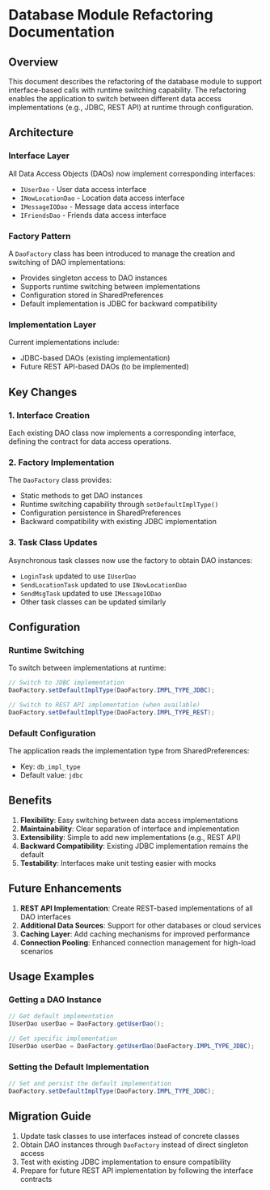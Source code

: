 # Database Module Refactoring Documentation

## Overview
This document describes the refactoring of the database module to support interface-based calls with runtime switching capability. The refactoring enables the application to switch between different data access implementations (e.g., JDBC, REST API) at runtime through configuration.

## Architecture

### Interface Layer
All Data Access Objects (DAOs) now implement corresponding interfaces:
- `IUserDao` - User data access interface
- `INowLocationDao` - Location data access interface
- `IMessageIODao` - Message data access interface
- `IFriendsDao` - Friends data access interface

### Factory Pattern
A `DaoFactory` class has been introduced to manage the creation and switching of DAO implementations:
- Provides singleton access to DAO instances
- Supports runtime switching between implementations
- Configuration stored in SharedPreferences
- Default implementation is JDBC for backward compatibility

### Implementation Layer
Current implementations include:
- JDBC-based DAOs (existing implementation)
- Future REST API-based DAOs (to be implemented)

## Key Changes

### 1. Interface Creation
Each existing DAO class now implements a corresponding interface, defining the contract for data access operations.

### 2. Factory Implementation
The `DaoFactory` class provides:
- Static methods to get DAO instances
- Runtime switching capability through `setDefaultImplType()`
- Configuration persistence in SharedPreferences
- Backward compatibility with existing JDBC implementation

### 3. Task Class Updates
Asynchronous task classes now use the factory to obtain DAO instances:
- `LoginTask` updated to use `IUserDao`
- `SendLocationTask` updated to use `INowLocationDao`
- `SendMsgTask` updated to use `IMessageIODao`
- Other task classes can be updated similarly

## Configuration

### Runtime Switching
To switch between implementations at runtime:
```java
// Switch to JDBC implementation
DaoFactory.setDefaultImplType(DaoFactory.IMPL_TYPE_JDBC);

// Switch to REST API implementation (when available)
DaoFactory.setDefaultImplType(DaoFactory.IMPL_TYPE_REST);
```

### Default Configuration
The application reads the implementation type from SharedPreferences:
- Key: `db_impl_type`
- Default value: `jdbc`

## Benefits

1. **Flexibility**: Easy switching between data access implementations
2. **Maintainability**: Clear separation of interface and implementation
3. **Extensibility**: Simple to add new implementations (e.g., REST API)
4. **Backward Compatibility**: Existing JDBC implementation remains the default
5. **Testability**: Interfaces make unit testing easier with mocks

## Future Enhancements

1. **REST API Implementation**: Create REST-based implementations of all DAO interfaces
2. **Additional Data Sources**: Support for other databases or cloud services
3. **Caching Layer**: Add caching mechanisms for improved performance
4. **Connection Pooling**: Enhanced connection management for high-load scenarios

## Usage Examples

### Getting a DAO Instance
```java
// Get default implementation
IUserDao userDao = DaoFactory.getUserDao();

// Get specific implementation
IUserDao userDao = DaoFactory.getUserDao(DaoFactory.IMPL_TYPE_JDBC);
```

### Setting the Default Implementation
```java
// Set and persist the default implementation
DaoFactory.setDefaultImplType(DaoFactory.IMPL_TYPE_JDBC);
```

## Migration Guide

1. Update task classes to use interfaces instead of concrete classes
2. Obtain DAO instances through `DaoFactory` instead of direct singleton access
3. Test with existing JDBC implementation to ensure compatibility
4. Prepare for future REST API implementation by following the interface contracts